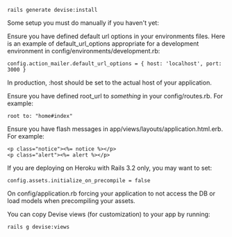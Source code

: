     
    rails generate devise:install

Some setup you must do manually if you haven't yet:

Ensure you have defined default url options in your environments files. Here
is an example of default_url_options appropriate for a development environment
in config/environments/development.rb:

    config.action_mailer.default_url_options = { host: 'localhost', port: 3000 }

In production, :host should be set to the actual host of your application.

Ensure you have defined root_url to *something* in your config/routes.rb.
For example:

    root to: "home#index"

Ensure you have flash messages in app/views/layouts/application.html.erb.
For example:

    <p class="notice"><%= notice %></p>
    <p class="alert"><%= alert %></p>

If you are deploying on Heroku with Rails 3.2 only, you may want to set:

    config.assets.initialize_on_precompile = false

On config/application.rb forcing your application to not access the DB
or load models when precompiling your assets.

You can copy Devise views (for customization) to your app by running:

    rails g devise:views
